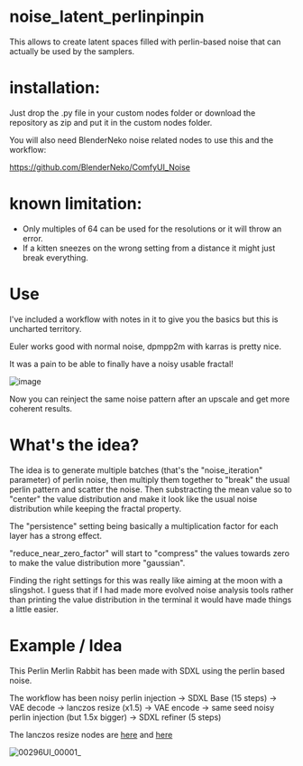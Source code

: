 # noise_latent_perlinpinpin
This allows to create latent spaces filled with perlin-based noise that can actually be used by the samplers.

# installation:
Just drop the .py file in your custom nodes folder or download the repository as zip and put it in the custom nodes folder.

You will also need BlenderNeko noise related nodes to use this and the workflow:

https://github.com/BlenderNeko/ComfyUI_Noise

# known limitation:
- Only multiples of 64 can be used for the resolutions or it will throw an error.
- If a kitten sneezes on the wrong setting from a distance it might just break everything.

# Use

I've included a workflow with notes in it to give you the basics but this is uncharted territory.

Euler works good with normal noise, dpmpp2m with karras is pretty nice.

It was a pain to be able to finally have a noisy usable fractal!

![image](https://github.com/Extraltodeus/noise_latent_perlinpinpin/assets/15731540/22b5e919-8d05-491b-af0c-7c62a78eb6d7)

Now you can reinject the same noise pattern after an upscale and get more coherent results.

# What's the idea?

The idea is to generate multiple batches (that's the "noise_iteration" parameter) of perlin noise, then multiply them together to "break" the usual perlin pattern and scatter the noise. Then substracting the mean value so to "center" the value distribution and make it look like the usual noise distribution while keeping the fractal property.

The "persistence" setting being basically a multiplication factor for each layer has a strong effect.

"reduce_near_zero_factor" will start to "compress" the values towards zero to make the value distribution more "gaussian".

Finding the right settings for this was really like aiming at the moon with a slingshot. I guess that if I had made more evolved noise analysis tools rather than printing the value distribution in the terminal it would have made things a little easier.

# Example / Idea

This Perlin Merlin Rabbit has been made with SDXL using the perlin based noise.

The workflow has been noisy perlin injection -> SDXL Base (15 steps) -> VAE decode -> lanczos resize (x1.5) -> VAE encode -> same seed noisy perlin injection (but 1.5x bigger) -> SDXL refiner (5 steps)

The lanczos resize nodes are [here](https://github.com/Extraltodeus/CustomComfyUINodes/blob/main/image_lanczos.py) and [here](https://github.com/Extraltodeus/CustomComfyUINodes/blob/main/image_lanczos_to_res.py)

![00296UI_00001_](https://github.com/Extraltodeus/noise_latent_perlinpinpin/assets/15731540/cd06e1e8-e5bd-461a-8e54-f114a83afdf9)
